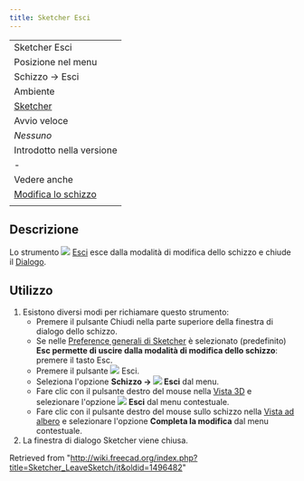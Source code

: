 ```yaml
---
title: Sketcher Esci
---
```

|  |
| --- |
| Sketcher Esci |
| Posizione nel menu |
| Schizzo → Esci |
| Ambiente |
| [Sketcher](/Sketcher_Workbench/it "Sketcher Workbench/it") |
| Avvio veloce |
| *Nessuno* |
| Introdotto nella versione |
| - |
| Vedere anche |
| [Modifica lo schizzo](/Sketcher_EditSketch/it "Sketcher EditSketch/it") |
|  |

## Descrizione

Lo strumento ![](/images/Sketcher_LeaveSketch.svg) [Esci](/Sketcher_LeaveSketch "Sketcher LeaveSketch") esce dalla modalità di modifica dello schizzo e chiude il [Dialogo](/Sketcher_Dialog/it "Sketcher Dialog/it").

## Utilizzo

1. Esistono diversi modi per richiamare questo strumento:
   * Premere il pulsante Chiudi nella parte superiore della finestra di dialogo dello schizzo.
   * Se nelle [Preference generali di Sketcher](/Sketcher_Preferences/it#Generale "Sketcher Preferences/it") è selezionato (predefinito) **Esc permette di uscire dalla modalità di modifica dello schizzo**: premere il tasto Esc.
   * Premere il pulsante ![](/images/Sketcher_LeaveSketch.svg) Esci.
   * Seleziona l'opzione **Schizzo → ![](/images/Sketcher_LeaveSketch.svg) Esci** dal menu.
   * Fare clic con il pulsante destro del mouse nella [Vista 3D](/3D_view/it "3D view/it") e selezionare l'opzione **![](/images/Sketcher_LeaveSketch.svg) Esci** dal menu contestuale.
   * Fare clic con il pulsante destro del mouse sullo schizzo nella [Vista ad albero](/Tree_view/it "Tree view/it") e selezionare l'opzione **Completa la modifica** dal menu contestuale.
2. La finestra di dialogo Sketcher viene chiusa.

Retrieved from "<http://wiki.freecad.org/index.php?title=Sketcher_LeaveSketch/it&oldid=1496482>"